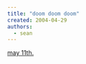 ```yaml
---
title: "doom doom doom"
created: 2004-04-29
authors:
  - sean
---
```


[may 11th.](http://www.amazon.com/exec/obidos/tg/detail/-/B0001LJBTE/qid=1083218110/sr=1-1/ref=sr_1_1/103-8355116-1236651?v=glance&s=dvd)
